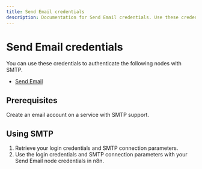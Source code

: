 ```yaml
---
title: Send Email credentials
description: Documentation for Send Email credentials. Use these credentials to authenticate Send Email in n8n, a workflow automation platform.
---
```


# Send Email credentials

You can use these credentials to authenticate the following nodes with SMTP.

- [Send Email](/integrations/builtin/core-nodes/n8n-nodes-base.sendemail/)

## Prerequisites

Create an email account on a service with SMTP support. 

## Using SMTP

1. Retrieve your login credentials and SMTP connection parameters.
2. Use the login credentials and SMTP connection parameters with your Send Email node credentials in n8n.

